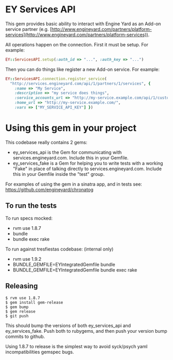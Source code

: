 # EY Services API

This gem provides basic ability to interact with Engine Yard as an Add-on service partner (e.g. [http://www.engineyard.com/partners/platform-services](http://www.engineyard.com/partners/platform-services)).

All operations happen on the connection.  First it must be setup.  For example:

``` ruby
EY::ServicesAPI.setup(:auth_id => "...", :auth_key => "...")
```

Then you can do things like register a new Add-on service.  For example:

``` ruby
EY::ServicesAPI.connection.register_service(
  "http://services.engineyard.com/api/1/partners/1/services", {
    :name => "My Service", 
    :description => "my service does things", 
    :service_accounts_url => "http://my-service.example.com/api/1/customers/fancy",
    :home_url => "http://my-service.example.com/",
    :vars => ["MY_SERVICE_API_KEY"] })
```

# Using this gem in your project

This codebase really contains 2 gems:

 * ey_services_api is the Gem for communicating with services.engineyard.com. Include this in your Gemfile.
 * ey_services_fake is a Gem for helping you to write tests with a working "Fake" in place of talking directly to services.engineyard.com.  Include this in your Gemfile inside the "test" group.

For examples of using the gem in a sinatra app, and in tests see: https://github.com/engineyard/chronatog


## To run the tests

To run specs mocked:

 * rvm use 1.8.7
 * bundle
 * bundle exec rake

To run against tresfiestas codebase: (internal only)

 * rvm use 1.9.2
 * BUNDLE_GEMFILE=EYIntegratedGemfile bundle
 * BUNDLE_GEMFILE=EYIntegratedGemfile bundle exec rake

## Releasing

    $ rvm use 1.8.7
    $ gem install gem-release
    $ gem bump
    $ gem release
    $ git push

This should bump the versions of both ey_services_api and ey_services_fake. Push both to rubygems, and then push your version bump commits to github.

Using 1.8.7 to release is the simplest way to avoid syck/psych yaml incompatibilities gemspec bugs.

